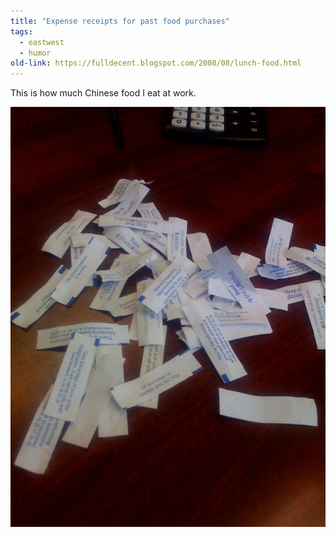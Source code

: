 ```yaml
---
title: "Expense receipts for past food purchases"
tags: 
  - eastwest
  - humor	
old-link: https://fulldecent.blogspot.com/2008/08/lunch-food.html
---
```


This is how much Chinese food I eat at work.

![Receipts](assets/images/2008-08-07-lunch-food-receipts.jpg)
